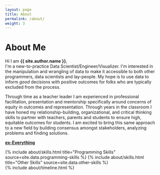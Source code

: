 ```yaml
---
layout: page
title: About
permalink: /about/
weight: 3
---
```


# **About Me**

Hi I am **{{ site.author.name }}**,<br>
I'm a new-to-practice Data Scientist/Engineer/Visualizer. I'm interested in the manipulation and wrangling of data to make it accessible to both other programmers, data scientists and lay-people. My hope is to use data to inform _good_ decisions with positive outcomes for folks who are typically excluded from the process.

Through time as a teacher leader I am experienced in professional facilitation, presentation and mentorship specifically around concerns of equity in outcomes and representation. Through years in the classroom I have honed my relationship-building, organizational, and critical thinking skills to partner with teachers, parents and students to ensure high, equitable outcomes for students. I am excited to bring this same approach to a new field by building consensus amongst stakeholders, analyzing problems and finding solutions.

<a href="/articles/ex-everything"><strong>ex-Everything</strong></a>

<div class="row">
{% include about/skills.html title="Programming Skills" source=site.data.programming-skills %}
{% include about/skills.html title="Other Skills" source=site.data.other-skills %}
</div>

<div class="row">
{% include about/timeline.html %}
</div>